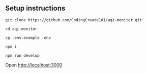 ## Setup instructions

```
git clone https://github.com/CodingCreate101/aqi-monitor.git

cd aqi-monitor

cp .env.example .env

npm i

npm run develop

```

Open <http://localhost:3000>
